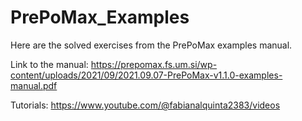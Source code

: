 # PrePoMax_Examples
Here are the solved exercises from the PrePoMax examples manual.

Link to the manual: https://prepomax.fs.um.si/wp-content/uploads/2021/09/2021.09.07-PrePoMax-v1.1.0-examples-manual.pdf

Tutorials: https://www.youtube.com/@fabianalquinta2383/videos
